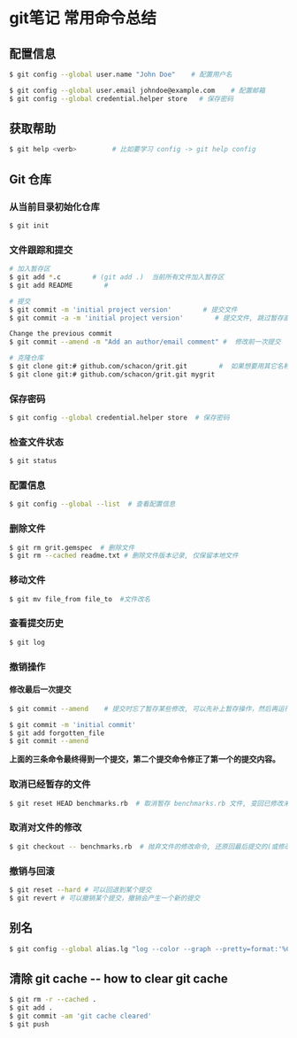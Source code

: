 # git笔记 常用命令总结
## 配置信息
```bash
$ git config --global user.name "John Doe"    # 配置用户名

$ git config --global user.email johndoe@example.com    # 配置邮箱
$ git config --global credential.helper store   # 保存密码
```

## 获取帮助
```bash
$ git help <verb>         # 比如要学习 config -> git help config
```

## Git 仓库

### 从当前目录初始化仓库
```bash
$ git init
```
### 文件跟踪和提交
```Bash
# 加入暂存区
$ git add *.c        # (git add .)  当前所有文件加入暂存区
$ git add README        #

# 提交
$ git commit -m 'initial project version'        # 提交文件
$ git commit -a -m 'initial project version'        # 提交文件, 跳过暂存直接提交(-a)

Change the previous commit
$ git commit --amend -m "Add an author/email comment" #  修改前一次提交

# 克隆仓库
$ git clone git:# github.com/schacon/grit.git        #  如果想要用其它名称, 在最后可以定义新建的目录名, 如下:
$ git clone git:# github.com/schacon/grit.git mygrit
```
### 保存密码
```bash
$ git config --global credential.helper store  # 保存密码
```
### 检查文件状态
```bash
$ git status
```
### 配置信息
```bash
$ git config --global --list  # 查看配置信息
```
### 删除文件
```bash
$ git rm grit.gemspec  # 删除文件
$ git rm --cached readme.txt # 删除文件版本记录, 仅保留本地文件
```
### 移动文件
```bash
$ git mv file_from file_to  #文件改名
```

### 查看提交历史
```bash
$ git log

```
### 撤销操作
#### 修改最后一次提交
```bash
$ git commit --amend    # 提交时忘了暂存某些修改, 可以先补上暂存操作，然后再运行--amend 提交：

$ git commit -m 'initial commit'
$ git add forgotten_file
$ git commit --amend
```
**上面的三条命令最终得到一个提交，第二个提交命令修正了第一个的提交内容。**


### 取消已经暂存的文件
```bash
$ git reset HEAD benchmarks.rb  # 取消暂存 benchmarks.rb 文件, 变回已修改未暂存的状态;
```
### 取消对文件的修改
```bash
$ git checkout -- benchmarks.rb  # 抛弃文件的修改命令, 还原回最后提交的(或修改前的)版本(已添加到缓存区的改动，以及新文件，都不受影响。)
```

### 撤销与回滚
```bash
$ git reset --hard # 可以回退到某个提交
$ git revert # 可以撤销某个提交，撤销会产生一个新的提交
```
## 别名
```bash
$ git config --global alias.lg "log --color --graph --pretty=format:'%Cred%h%Creset -%C(yellow)%d%Creset %s %Cgreen(%cr) %C(bold blue)<%an>%Creset' --abbrev-commit"  # 定义历史记录格式的别名, 以后只需 git lg 即可
```
## 清除 git cache  -- how to clear git cache
```bash
$ git rm -r --cached .
$ git add .
$ git commit -am 'git cache cleared'
$ git push
```
